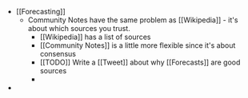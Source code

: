 - [[Forecasting]]
	- Community Notes have the same problem as [[Wikipedia]] - it's about which sources you trust.
		- [[Wikipedia]] has a list of sources
		- [[Community Notes]] is a little more flexible since it's about consensus
		- [[TODO]] Write a [[Tweet]] about why [[Forecasts]] are good sources
		-
-